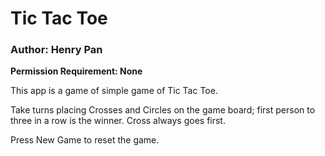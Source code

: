 # Tic Tac Toe
### Author: Henry Pan

**Permission Requirement: None**

This app is a game of simple game of Tic Tac Toe.

Take turns placing Crosses and Circles on the game board; first person to three in a row is the winner. 
Cross always goes first.

Press New Game to reset the game.
